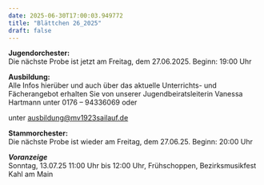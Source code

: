 ```yaml
---
date: 2025-06-30T17:00:03.949772
title: "Blättchen 26_2025"
draft: false
---
```


 

**Jugendorchester:**  
Die nächste Probe ist jetzt am Freitag, dem 27.06.2025. Beginn: 19:00 Uhr 

**Ausbildung:**  
Alle Infos hierüber und auch über das aktuelle Unterrichts- und Fächerangebot erhalten Sie von unserer Jugendbeiratsleiterin Vanessa Hartmann unter 0176 – 94336069 oder 

unter ausbildung@mv1923sailauf.de

**Stammorchester:**  
Die nächste Probe ist wieder am Freitag, dem 27.06.25. Beginn: 20:00 Uhr

***Voranzeige***  
Sonntag, 13.07.25 11:00 Uhr bis 12:00 Uhr, Frühschoppen, Bezirksmusikfest Kahl am Main


